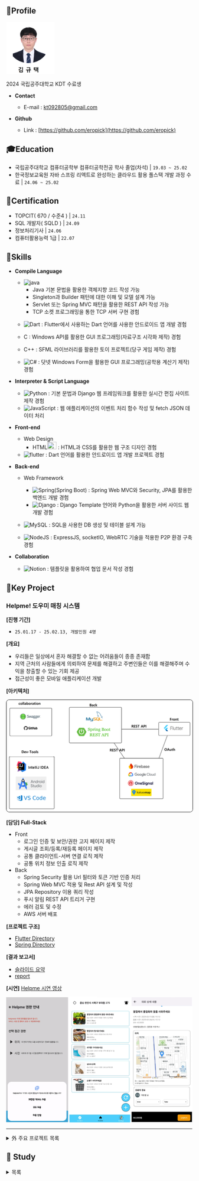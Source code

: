 ## 👤Profile

<img src="./images/profile/profile_photo.jpg" width=130 height=140 alt="김규택">

2024 국립공주대학교 KDT 수료생

- **Contact**
    - E-mail : <a href="mailto:kt092805@gmail.com?subject=문의&body=내용을 입력해주세요">kt092805@gmail.com</a>

- **Github** 
    - Link : [https://github.com/eropick](https://github.com/eropick)

<!-- &nbsp; -->

## 🎓Education
- 국립공주대학교 컴퓨터공학부 컴퓨터공학전공 학사 졸업(차석) | `19.03 ~ 25.02`
- 한국정보교육원 자바 스프링 리액트로 완성하는 클라우드 활용 풀스택 개발 과정 수료 | `24.06 ~ 25.02`

## 📜Certification
- TOPCIT( 670 / 수준4 ) | `24.11`
- SQL 개발자( SQLD ) | `24.09`
- 정보처리기사 | `24.06`
- 컴퓨터활용능력 1급 | `22.07`

## 🔧Skills
- **Compile Language**
    - <img src="https://www.svgrepo.com/show/303388/java-4-logo.svg" width="40" height="20" alt="java">

        - Java 기본 문법을 활용한 객체지향 코드 작성 가능
        - Singleton과 Builder 패턴에 대한 이해 및 모델 설계 가능
        - Servlet 또는 Spring MVC 패턴을 활용한 REST API 작성 가능
        - TCP 소켓 프로그래밍을 통한 TCP 서버 구현 경험
    - <img src="https://upload.wikimedia.org/wikipedia/commons/thumb/f/fe/Dart_programming_language_logo.svg/768px-Dart_programming_language_logo.svg.png" width="30" height="10" alt="Dart"> : Flutter에서 사용하는 Dart 언어를 사용한 안드로이드 앱 개발 경험
    - C : Windows API를 활용한 GUI 프로그래밍(자료구조 시각화 제작) 경험
    - C++ : SFML 라이브러리를 활용한 토이 프로젝트(당구 게임 제작) 경험
    - <img src="https://cdn.prod.website-files.com/6047a9e35e5dc54ac86ddd90/63065002cd563e1cd1cead28_eaadfe64.png" width="15" height="15" alt="C#"> : 닷넷 Windows Form을 활용한 GUI 프로그래밍(공학용 계산기 제작) 경험
- **Interpreter & Script Language**

    - <img src="https://upload.wikimedia.org/wikipedia/commons/thumb/f/f8/Python_logo_and_wordmark.svg/729px-Python_logo_and_wordmark.svg.png" width="50" height="15" alt="Python"> : 기본 문법과 Django 웹 프레임워크를 활용한 실시간 편집 사이트 제작 경험
    - <img src="https://upload.wikimedia.org/wikipedia/commons/thumb/9/99/Unofficial_JavaScript_logo_2.svg/768px-Unofficial_JavaScript_logo_2.svg.png" width="20" height="15" alt="JavaScript"> : 웹 애플리케이션의 이벤트 처리 함수 작성 및 fetch JSON 데이터 처리
- **Front-end**
    - Web Design
        - HTML<img src="https://upload.wikimedia.org/wikipedia/commons/thumb/6/61/HTML5_logo_and_wordmark.svg/768px-HTML5_logo_and_wordmark.svg.png" width="25" height="20"> : HTML과 CSS를 활용한 웹 구조 디자인 경험
    - <img src="https://upload.wikimedia.org/wikipedia/commons/1/17/Google-flutter-logo.png" width="50" height="15" alt="flutter"> : Dart 언어를 활용한 안드로이드 앱 개발 프로젝트 경험
- **Back-end**
    - Web Framework
        - <img src="https://upload.wikimedia.org/wikipedia/commons/thumb/4/44/Spring_Framework_Logo_2018.svg/330px-Spring_Framework_Logo_2018.svg.png" width="50" height="15" alt="Spring(Spring Boot)"> : Spring Web MVC와 Security, JPA를 활용한 백엔드 개발 경험
        - <img src="https://upload.wikimedia.org/wikipedia/commons/thumb/7/75/Django_logo.svg/390px-Django_logo.svg.png" width="50" height="15" alt="Django"> : Django Template 언어와 Python을 활용한 서버 사이드 웹 개발 경험
    
    - <img src="https://www.mysql.com/common/logos/powered-by-mysql-167x86.png" width="40" height="20" alt="MySQL"> : SQL을 사용한 DB 생성 및 테이블 설계 가능
    - <img src="https://upload.wikimedia.org/wikipedia/commons/thumb/d/d9/Node.js_logo.svg/1280px-Node.js_logo.svg.png" width="35" height="20" alt="NodeJS"> : ExpressJS, socketIO, WebRTC 기술을 적용한 P2P 환경 구축 경험
- **Collaboration**

    - <img src="https://i0.wp.com/get.site/wp-content/uploads/2021/10/notion-logo.png?ssl=1" width="35" height="15" alt="Notion"> : 템플릿을 활용하여 협업 문서 작성 경험

## 👥Key Project

### Helpme! 도우미 매칭 시스템

**[진행 기간]** 
- `25.01.17 - 25.02.13, 개발인원 4명`

**[개요]** 
- 우리들은 일상에서 혼자 해결할 수 없는 어려움들이 종종 존재함
- 지역 근처의 사람들에게 의뢰하여 문제를 해결하고 주변인들은 이를 해결해주며 수익을 창출할 수 있는 기회 제공
- 접근성이 좋은 모바일 애플리케이션 개발

**[아키텍처]** 

<img src="./kdt_project/Location_based_matching_project-3/images/system_architecture.png"
style="border-radius:8px; border:1px solid #000;">

**[담당]  Full-Stack**
- Front
    - 로그인 인증 및 보안/권한 고지 페이지 제작
    - 게시글 조회/등록/재등록 페이지 제작
    - 공통 클라이언트-서버 연결 로직 제작
    - 공통 위치 정보 인출 로직 제작
- Back
    - Spring Security 활용 Url 필터와 토큰 기반 인증 처리
    - Spring Web MVC 적용 및 Rest API 설계 및 작성
    - JPA Repository 이용 쿼리 작성
    - 푸시 알림 REST API 트리거 구현
    - 에러 검토 및 수정
    - AWS 서버 배포

**[프로젝트 구조]**
- [Flutter Directory](https://github.com/eropick/eropick.github.io/blob/main/kdt_project/Location_based_matching_project-3/flutter_project_directory.md)
- [Spring Directory](https://github.com/eropick/eropick.github.io/blob/main/kdt_project/Location_based_matching_project-3/spring_project_directory.md)

**[결과 보고서]**
- [슬라이드 요약](https://eropick.github.io/image_slider/index.html?dir_name=helpme)
- [report](https://github.com/eropick/eropick.github.io/blob/main/kdt_project/Location_based_matching_project-3/HelpMe!_Report.pdf)

**[시연]**  [Helpme 시연 영상](https://www.youtube.com/watch?v=UELlz0jtkVM&list=PLeIymhSKOH64BZ1DfBw_5RibDxAHDUvmo&index=2)

<img src="./kdt_project/Location_based_matching_project-3/images/project_thumbnail.png">

---
<details>
    <summary>外 주요 프로젝트 목록</summary>
    <main>&nbsp;

**실시간 문서 편집 도구 제작** : [Real-time-editor](./capstone_project/real_time_editor.md)

**멀티룸 예약 관리 서비스** : [Multi-room-Reservation](./kdt_project/Multiroom_Reservation_project-2/multi_room.md)

**웹 기반 벽돌 깨기 게임** : [Brick-out Web Game](./kdt_project/Brickout_project-1/brickout.md)
    </main>
</details>

## 🎯 Study
<details>
    <summary>목록</summary>
    <main>&nbsp;

**1. 자모 분해 결합** : [Jamo](./solo_project/Jamo/jamo.md)

**2. 디지털/아날로그 시계** : [GraphicClock](./solo_project/Graphic_Clock/clock.md)

**3. 단어장** : [Voca](./solo_project/ProjectVoca/voca.md)

**4. 유튜브 플레이리스트** : [Playlist](./solo_project/Youtube_PlayList/playlist.md)

**5. 로또** : [Lotto](./solo_project/Lotto/lotto.md)

**6. JS 유틸 제작** : [UtilJS](./solo_project/Util_js/util.md)

**7. 스택** : [Stack](./solo_project/Stack/stack.md)

**8. 구구단** : [TimesTable](./solo_project/Times_Table/times_table.md)
    </main>
</details>
